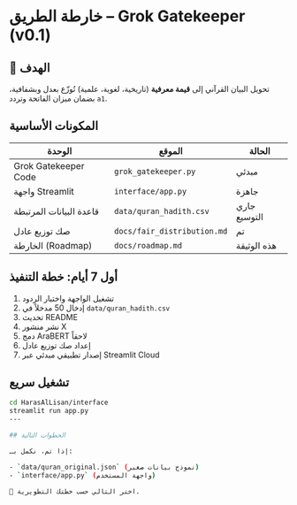 # خارطة الطريق – Grok Gatekeeper (v0.1)

## 🧱 الهدف
تحويل البيان القرآني إلى **قيمة معرفية** (تاريخية، لغوية، علمية) تُوزّع بعدل وبشفافية، بضمان ميزان الفاتحة وتردد `a1`.

## المكونات الأساسية

| الوحدة                  | الموقع                        | الحالة     |
|--------------------------|-------------------------------|-------------|
| Grok Gatekeeper Code     | `grok_gatekeeper.py`          | مبدئي       |
| واجهة Streamlit          | `interface/app.py`            | جاهزة       |
| قاعدة البيانات المرتبطة  | `data/quran_hadith.csv`       | جاري التوسيع|
| صك توزيع عادل            | `docs/fair_distribution.md`   | تم           |
| الخارطة (Roadmap)        | `docs/roadmap.md`             | هذه الوثيقة |

## أول 7 أيام: خطة التنفيذ

1. تشغيل الواجهة واختبار الردود  
2. إدخال 50 مدخلاً في `data/quran_hadith.csv`  
3. تحديث README  
4. نشر منشور X  
5. دمج AraBERT لاحقاً  
6. إعداد صك توزيع عادل  
7. إصدار تطبيقي مبدئي عبر Streamlit Cloud  

## تشغيل سريع

```bash
cd HarasAlLisan/interface
streamlit run app.py
---

## الخطوات التالية

إذا تم، نكمل بـ:

- `data/quran_original.json` (نموذج بيانات صغير)
- `interface/app.py` (واجهة المستخدم)

🧭 اختر التالي حسب خطتك التطويرية.